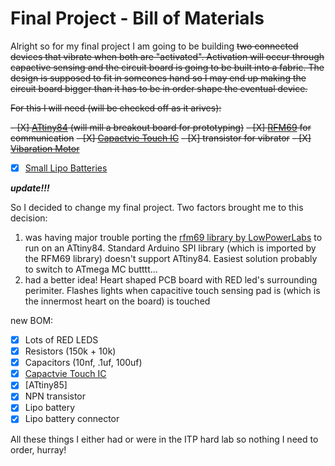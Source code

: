 # Final Project - Bill of Materials


Alright so for my final project I am going to be building ~~two connected devices that vibrate when both are "activated". Activation will occur through capactive sensing and the circuit board is going to be built into a fabric. The design is supposed to fit in someones hand so I may end up making the circuit board bigger than it has to be in order shape the eventual device.~~

~~For this I will need (will be checked off as it arives):~~

~~- [X] [ATtiny84](https://www.digikey.com/product-detail/en/microchip-technology/ATTINY84A-SSUR/ATTINY84A-SSURCT-ND/2774136) (will mill a breakout board for prototyping)~~
~~- [X] [RFM69](https://www.digikey.com/product-detail/en/sparkfun-electronics/COM-13909/1568-1394-ND/6023504) for communication~~
~~- [X] [Capactvie Touch IC](https://www.digikey.com/product-detail/en/microchip-technology/AT42QT1010-TSHR/AT42QT1010-TSHRCT-ND/2268871)~~
~~- [X] transistor for vibrator~~
~~- [X] [Vibaration Motor](https://www.digikey.com/product-detail/en/adafruit-industries-llc/1201/1528-1177-ND/5353637)~~
- [X] [Small Lipo Batteries](https://www.adafruit.com/product/2750)


***update!!!***

So I decided to change my final project. 
Two factors brought me to this decision:
1. was having major trouble porting the [rfm69 library by LowPowerLabs](https://github.com/LowPowerLab/RFM69) to run on an ATtiny84. Standard Arduino SPI library (which is imported by the RFM69 library) doesn't support ATtiny84. Easiest solution probably to switch to ATmega MC butttt...
2. had a better idea! Heart shaped PCB board with RED led's surrounding perimiter. Flashes lights when capacitive touch sensing pad is (which is the innermost heart on the board) is touched

new BOM:
- [X] Lots of RED LEDS
- [X] Resistors (150k + 10k)
- [X] Capacitors (10nf, .1uf, 100uf)
- [X] [Capactvie Touch IC](https://www.digikey.com/product-detail/en/microchip-technology/AT42QT1010-TSHR/AT42QT1010-TSHRCT-ND/2268871)
- [X] [ATtiny85]
- [X] NPN transistor
- [X] Lipo battery
- [X] Lipo battery connector

All these things I either had or were in the ITP hard lab so nothing I need to order, hurray!

